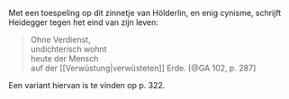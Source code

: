 Met een toespeling op dit zinnetje van Hölderlin, en enig cynisme, schrijft Heidegger tegen het eind van zijn leven:

> Ohne Verdienst,<br>
> undichterisch wohnt<br>
> heute der Mensch<br>
> auf der [[Verwüstung|verwüsteten]] Erde. [@GA 102, p. 287]

Een variant hiervan is te vinden op p. 322.